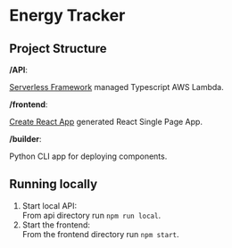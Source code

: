 # Energy Tracker

## Project Structure

**/API**:

[Serverless Framework](https://www.serverless.com/framework/docs/) managed Typescript AWS Lambda.

**/frontend**:

[Create React App](https://create-react-app.dev/) generated React Single Page App.

**/builder**:

Python CLI app for deploying components.

## Running locally

1. Start local API:<br />From api directory run `npm run local`.
1. Start the frontend:<br />From the frontend directory run `npm start`.
